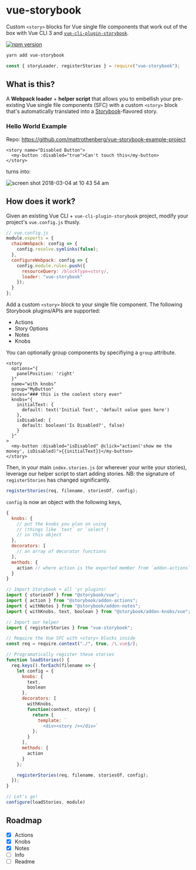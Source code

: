 # vue-storybook

Custom `<story>` blocks for Vue single file components that work out of the box with Vue CLI 3 and [`vue-cli-plugin-storybook`](https://github.com/storybooks/vue-cli-plugin-storybook).

[![npm version](https://badge.fury.io/js/vue-storybook.svg)](https://badge.fury.io/js/vue-storybook)

```bash
yarn add vue-storybook
```

```js
const { storyLoader, registerStories } = require("vue-storybook");
```

## What is this?

A **Webpack loader** + **helper script** that allows you to embellish your pre-existing Vue single file components (SFC) with a custom `<story>` block that's automatically translated into a [Storybook](https://github.com/storybooks/storybook)-flavored story.

### Hello World Example

Repo: https://github.com/mattrothenberg/vue-storybook-example-project

```vue
<story name="Disabled Button">
  <my-button :disabled="true">Can't touch this</my-button>
</story>
```

turns into:

![screen shot 2018-03-04 at 10 43 54 am](https://user-images.githubusercontent.com/5148596/36947401-13794112-1f99-11e8-89d8-0741cc38ee45.png)

## How does it work?

Given an existing Vue CLI + `vue-cli-plugin-storybook` project, modify your project's `vue.config.js` thusly.

```js
// vue.config.js
module.exports = {
  chainWebpack: config => {
    config.resolve.symlinks(false);
  },
  configureWebpack: config => {
    config.module.rules.push({
      resourceQuery: /blockType=story/,
      loader: "vue-storybook"
    });
  }
};
```

Add a custom `<story>` block to your single file component. The following Storybook plugins/APIs are supported:

- Actions
- Story Options
- Notes
- Knobs

You can optionally group components by specifiying a `group` attribute.

```vue
<story
  options="{
    panelPosition: 'right'
  }"
  name="with knobs"
  group="MyButton"
  notes="### this is the coolest story ever"
  knobs="{
    initialText: {
      default: text('Initial Text', 'default value goes here')
    },
    isDisabled: {
      default: boolean('Is Disabled?', false)
    }
  }"
>
  <my-button :disabled="isDisabled" @click="action('show me the money', isDisabled)">{{initialText}}</my-button>
</story>
```

Then, in your main `index.stories.js` (or wherever your write your stories), leverage our helper script to start adding stories. NB: the signature of `registerStories` has changed significantly.

```js
registerStories(req, filename, storiesOf, config);
```

`config` is now an object with the following keys,

```js
{
  knobs: {
    // put the knobs you plan on using
    // (things like `text` or `select`)
    // in this object
  },
  decorators: [
    // an array of decorator functions
  ],
  methods: {
    action // where action is the exported member from `addon-actions`
  }
}
```

```js
// Import Storybook + all 'yr plugins!
import { storiesOf } from "@storybook/vue";
import { action } from "@storybook/addon-actions";
import { withNotes } from "@storybook/addon-notes";
import { withKnobs, text, boolean } from "@storybook/addon-knobs/vue";

// Import our helper
import { registerStories } from "vue-storybook";

// Require the Vue SFC with <story> blocks inside
const req = require.context("./", true, /\.vue$/);

// Programatically register these stories
function loadStories() {
  req.keys().forEach(filename => {
    let config = {
      knobs: {
        text,
        boolean
      },
      decorators: [
        withKnobs,
        function(context, story) {
          return {
            template: `
              <div><story /></div>`
          };
        }
      ],
      methods: {
        action
      }
    };

    registerStories(req, filename, storiesOf, config);
  });
}

// Let's go!
configure(loadStories, module)
```

## Roadmap

- [x] Actions
- [x] Knobs
- [x] Notes
- [ ] Info
- [ ] Readme
